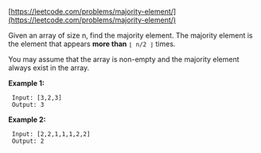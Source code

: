 [https://leetcode.com/problems/majority-element/](https://leetcode.com/problems/majority-element/)

Given an array of size n, find the majority element. The majority element is the element that appears **more than** `⌊ n/2 ⌋` times.

You may assume that the array is non-empty and the majority element always exist in the array.

**Example 1:**
```
 Input: [3,2,3]
 Output: 3
```

**Example 2:**
```
 Input: [2,2,1,1,1,2,2]
 Output: 2
```
